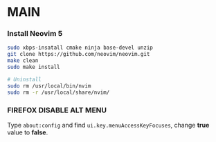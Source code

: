 # MAIN


### Install Neovim 5

```bash
sudo xbps-insatall cmake ninja base-devel unzip
git clone https://github.com/neovim/neovim.git
make clean
sudo make install

# Uninstall
sudo rm /usr/local/bin/nvim
sudo rm -r /usr/local/share/nvim/
```

### FIREFOX DISABLE ALT MENU

Type `about:config` and find `ui.key.menuAccessKeyFocuses`, change __true__ value to __false__.
